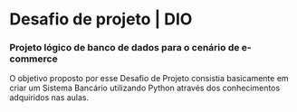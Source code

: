 # Desafio de projeto | DIO

### Projeto lógico de banco de dados para o cenário de e-commerce
O objetivo proposto por esse Desafio de Projeto consistia basicamente em criar um Sistema Bancário utilizando Python através dos conhecimentos adquiridos nas aulas.
